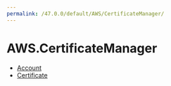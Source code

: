 ```yaml
---
permalink: /47.0.0/default/AWS/CertificateManager/
---
```


# AWS.CertificateManager



* [Account](Account.md)
* [Certificate](Certificate.md)